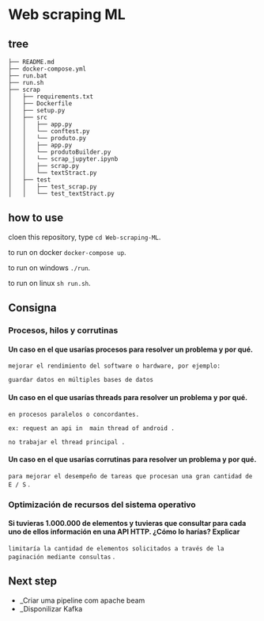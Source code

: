 # Web scraping ML


## tree

    ├── README.md
    ├── docker-compose.yml
    ├── run.bat
    ├── run.sh
    ├── scrap
    │   ├── requirements.txt
    │   ├── Dockerfile
    │   ├── setup.py
    │   ├── src
    │   │   ├── app.py
    │   │   └── conftest.py
    │   │   └── produto.py
    │   │   ├── app.py
    │   │   └── produtoBuilder.py
    │   │   └── scrap_jupyter.ipynb
    │   │   ├── scrap.py
    │   │   └── textStract.py
    │   ├── test
    │   │   ├── test_scrap.py
    │   │   └── test_textStract.py


## how to use

cloen this repository, type `cd Web-scraping-ML`.

to run on docker `docker-compose up`.

to run on windows `./run`.

to run on  linux `sh run.sh`.

##  Consigna


### Procesos, hilos y corrutinas
#### Un caso en el que usarías procesos para resolver un problema y por qué.

 `mejorar el rendimiento del software o hardware, por ejemplo:`

`guardar datos en múltiples bases de datos`


####	Un caso en el que usarías threads para resolver un problema y por qué.

 `en procesos paralelos o concordantes.`

 `ex: request an api in  main thread of android .`

 `no trabajar el thread principal . `



####    Un caso en el que usarías corrutinas para resolver un problema y por qué.

 `para mejorar el desempeño de tareas que procesan una gran cantidad de E / S` .

###     Optimización de recursos del sistema operativo

####   Si tuvieras 1.000.000 de elementos y tuvieras que consultar para cada uno de ellos información en una API HTTP. ¿Cómo lo harías? Explicar

`limitaría la cantidad de elementos solicitados a través de la paginación mediante consultas` .
 



## Next step
- _Criar uma pipeline com apache beam
- _Disponilizar Kafka 


